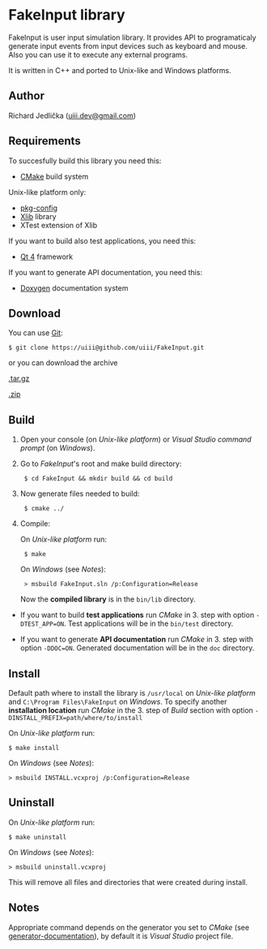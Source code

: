 FakeInput library
=================

FakeInput is user input simulation library. It provides API to programaticaly
generate input events from input devices such as keyboard and mouse. 
Also you can use it to execute any external programs.

It is written in C++ and ported to Unix-like and Windows platforms.

Author
------

Richard Jedlička (uiii.dev@gmail.com)

Requirements
------------

To succesfully build this library you need this:

- [CMake](http://www.cmake.org/) build system

Unix-like platform only:

- [pkg-config](http://www.freedesktop.org/wiki/Software/pkg-config)
- [Xlib](http://en.wikipedia.org/wiki/Xlib) library
- XTest extension of Xlib

If you want to build also test applications, you need this:

- [Qt 4](http://qt.nokia.com/) framework

If you want to generate API documentation, you need this:

- [Doxygen](http://www.stack.nl/~dimitri/doxygen/) documentation system

Download
--------

You can use [Git](http://git-scm.com):

    $ git clone https://uiii@github.com/uiii/FakeInput.git

or you can download the archive

[.tar.gz](https://github.com/uiii/FakeInput/tarball/master)

[.zip](https://github.com/uiii/FakeInput/zipball/master)

Build
-----

1. Open your console (on _Unix-like platform_) or _Visual Studio command prompt_ (on _Windows_).

2. Go to _FakeInput_'s root and make build directory:

        $ cd FakeInput && mkdir build && cd build

3. Now generate files needed to build:

        $ cmake ../

4. Compile:

    On _Unix-like platform_ run:

        $ make
            
    On _Windows_ (see _Notes_):

        > msbuild FakeInput.sln /p:Configuration=Release

    Now the **compiled library** is in the `bin/lib` directory.

* If you want to build **test applications** run _CMake_ in 3. step with option `-DTEST_APP=ON`.
Test applications will be in the `bin/test` directory.

* If you want to generate **API documentation** run _CMake_ in 3. step with option `-DDOC=ON`.
Generated documentation will be in the `doc` directory.

Install
-------

Default path where to install the library is `/usr/local` on _Unix-like platform_ and
`C:\Program Files\FakeInput` on _Windows_. To specify another **installation location**
run _CMake_ in the 3. step of _Build_ section with option `-DINSTALL_PREFIX=path/where/to/install`

On _Unix-like platform_ run:

    $ make install

On _Windows_ (see _Notes_):

    > msbuild INSTALL.vcxproj /p:Configuration=Release

Uninstall
---------

On _Unix-like platform_ run:

    $ make uninstall

On _Windows_ (see _Notes_):

    > msbuild uninstall.vcxproj

This will remove all files and directories that were created during install.

Notes
-----

Appropriate command depends on the generator you set to _CMake_ (see [generator-documentation]),
by default it is _Visual Studio_ project file.

[generator-documentation]: http://www.cmake.org/cmake/help/cmake-2-8-docs.html#opt:-Ggenerator-name
